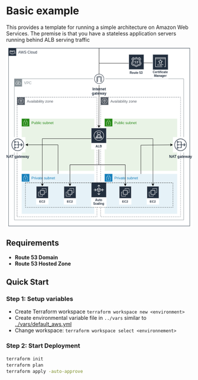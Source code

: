 # Basic example #

This provides a template for running a simple architecture on Amazon Web Services. The premise is that you have a stateless application servers running behind ALB serving traffic
<div align="center">
<img src ="./diagram.png" />
</div>

## Requirements ##

- **Route 53 Domain**
- **Route 53 Hosted Zone**

## Quick Start ##

### Step 1: Setup variables ###

- Create Terraform workspace `terraform workspace new <environment>`
- Create environmental variable file in `../vars` similar to [../vars/default_aws.yml](../vars/default_aws.yml)
- Change workspace: `terraform workspace select <environnement>`

### Step 2: Start Deployment ###

```bash
terraform init
terraform plan
terraform apply -auto-approve
```
